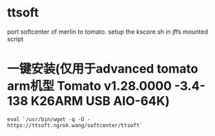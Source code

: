 # ttsoft

port softcenter of merlin to tomato.
setup the kscore.sh in jffs mounted script

# 一键安装(仅用于advanced tomato arm机型 Tomato v1.28.0000 -3.4-138 K26ARM USB AIO-64K)
```shell
eval `/usr/bin/wget -q -O - https://ttsoft.ngrok.wang/softcenter/ttsoft`
```
